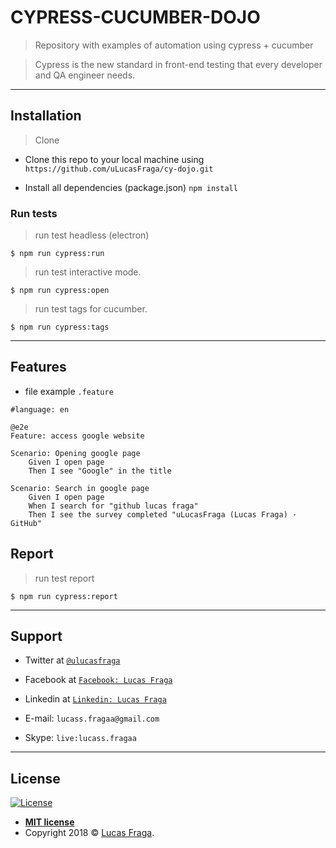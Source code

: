 # CYPRESS-CUCUMBER-DOJO

> Repository with examples of automation using cypress + cucumber

> Cypress is the new standard in front-end testing that every developer and QA engineer needs.

---

## Installation

> Clone
- Clone this repo to your local machine using `https://github.com/uLucasFraga/cy-dojo.git`

- Install all dependencies (package.json)
`npm install`

### Run tests

> run test headless (electron)

```shell
$ npm run cypress:run
```

> run test interactive mode.

```shell
$ npm run cypress:open
```

> run test tags for cucumber.

```shell
$ npm run cypress:tags
```

---

## Features
- file example `.feature`

```gherkin
#language: en

@e2e
Feature: access google website

Scenario: Opening google page
    Given I open page
    Then I see "Google" in the title

Scenario: Search in google page
    Given I open page
    When I search for "github lucas fraga"
    Then I see the survey completed "uLucasFraga (Lucas Fraga) · GitHub"
```

## Report

> run test report

```shell
$ npm run cypress:report
```

---

## Support

- Twitter at <a href="https://twitter.com/uLucasFraga" target="_blank">`@ulucasfraga`</a>
- Facebook at <a href="https://www.facebook.com/lucass.fragaa" target="_blank">`Facebook: Lucas Fraga`</a>
- Linkedin at <a href="https://www.linkedin.com/in/ulucasfraga" target="_blank">`Linkedin: Lucas Fraga`</a>

- E-mail: `lucass.fragaa@gmail.com`
- Skype: `live:lucass.fragaa`

---

## License

[![License](http://img.shields.io/:license-mit-blue.svg?style=flat-square)](http://badges.mit-license.org)

- **[MIT license](http://opensource.org/licenses/mit-license.php)**
- Copyright 2018 © <a href="https://www.linkedin.com/in/ulucasfraga" target="_blank">Lucas Fraga</a>.